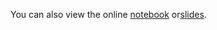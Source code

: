 You can also view the online [notebook](http://nbviewer.ipython.org/github/iit-cs429/main/blob/master/lectures/lec03/Indexing2.ipynb) or[slides](https://rawgithub.com/iit-cs429/main/master/lectures/lec03/Indexing2.slides.html).
